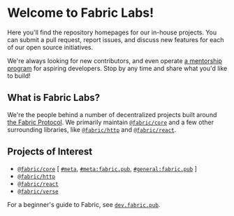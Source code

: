 # Welcome to Fabric Labs!

Here you'll find the repository homepages for our in-house projects.  You can submit a pull request, report issues, and discuss new features for each of our open source initiatives.

We're always looking for new contributors, and even operate [a mentorship program][chat-mentorships] for aspiring developers.  Stop by any time and share what you'd like to build!

## What is Fabric Labs?
We're the people behind a number of decentralized projects built around [the Fabric Protocol][fabric-protocol].  We primarily maintain [`@fabric/core`][fabric-core-github] and a few other surrounding libraries, like [`@fabric/http`][fabric-http-github] and [`@fabric/react`][fabric-react-github].

## Projects of Interest
- [`@fabric/core`][fabric-core-github] [ [`#meta`][fabric-planning], [`#meta:fabric.pub`][chat-meta], [`#general:fabric.pub`][chat-general] ]
- [`@fabric/http`][fabric-http-github]
- [`@fabric/react`][fabric-react-github]
- [`@fabric/verse`][verse-core-github]

For a beginner's guide to Fabric, see [`dev.fabric.pub`][fabric-dev].

[badge-chat]: https://img.shields.io/matrix/general:fabric.pub.svg?server_fqdn=matrix.org&style=flat-square
[chat-general]: https://grove.chat/#/room/#general:fabric.pub
[chat-mentorships]: https://grove.chat/#/room/#mentorships:fabric.pub
[chat-meta]: https://grove.chat/#/room/#meta:fabric.pub
[fabric-planning]: https://github.com/orgs/FabricLabs/projects/1
[fabric-protocol]: https://dev.fabric.pub/whitepaper.html
[fabric-dev]: https://dev.fabric.pub
[fabric-core-github]: https://github.com/FabricLabs/fabric
[fabric-http-github]: https://github.com/FabricLabs/fabric-http
[fabric-react-github]: https://github.com/FabricLabs/fabric-react
[verse-core-github]: https://github.com/FabricLabs/verse
